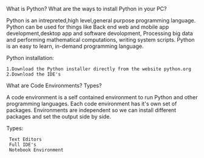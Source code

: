 What is Python? What are the ways to install Python in your PC?

Python is an intrepreted,high level,general purpose programming language. Python can be used for things like Back end web and mobile app development,desktop app and software devolopment, Processing big data and performing mathematical computations, writing system scripts. Python is an easy to learn, in-demand programming language.

Python installation:
    

    1.Download the Python installer directly from the website python.org
    2.Download the IDE's


What are Code Environments? Types?

 A code environment is a self contained environment to run Python and other programming languages. Each code environment has it's own set of packages. Environments are independent so we can install different packages and set the output side by side.

Types:
     

     Text Editors 
     Full IDE's
     Notebook Environment 

